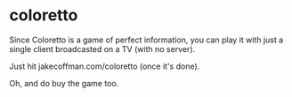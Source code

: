 # coloretto

Since Coloretto is a game of perfect information, 
you can play it with just a single client broadcasted
on a TV (with no server).

Just hit jakecoffman.com/coloretto (once it's done).

Oh, and do buy the game too.